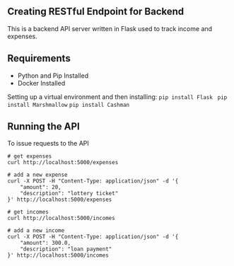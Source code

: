 ## Creating RESTful Endpoint for Backend
This is a  backend API server written in Flask used to track income and expenses.

## Requirements
- Python and Pip Installed
- Docker Installed

Setting up a virtual environment and then installing: 
``` pip install Flask ```
``` pip install Marshmallow```
```pip install Cashman```

## Running the API
To issue requests to the API
```
# get expenses
curl http://localhost:5000/expenses

# add a new expense
curl -X POST -H "Content-Type: application/json" -d '{
    "amount": 20,
    "description": "lottery ticket"
}' http://localhost:5000/expenses

# get incomes
curl http://localhost:5000/incomes

# add a new income
curl -X POST -H "Content-Type: application/json" -d '{
    "amount": 300.0,
    "description": "loan payment"
}' http://localhost:5000/incomes
```
